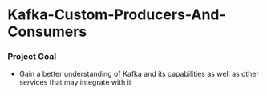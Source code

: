 # Kafka-Custom-Producers-And-Consumers

### Project Goal
- Gain a better understanding of Kafka and its capabilities as well as other services that may integrate with it

